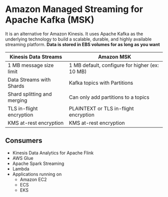 # Amazon Managed Streaming for Apache Kafka (MSK)

It is an alternative for Amazon Kinesis. It uses Apache Kafka as the underlying technology to build a scalable, durable, and highly available streaming platform. **Data is stored in EBS volumes for as long as you want**

| Kinesis Data Streams        | Amazon MSK                                     |
| --------------------------- | ---------------------------------------------- |
| 1 MB message size limit     | 1 MB default, configure for higher (ex: 10 MB) |
| Data Streams with Shards    | Kafka topics with Partitions                   |
| Shard splitting and merging | Can only add partitions to a topics            |
| TLS in-flight encryption    | PLAINTEXT or TLS in-flight encryption          |
| KMS at-rest encryption      | KMS at-rest encryption                         |

## Consumers

- Kinesis Data Analytics for Apache Flink
- AWS Glue
- Apache Spark Streaming
- Lambda
- Applications running on
  - Amazon EC2
  - ECS
  - EKS

